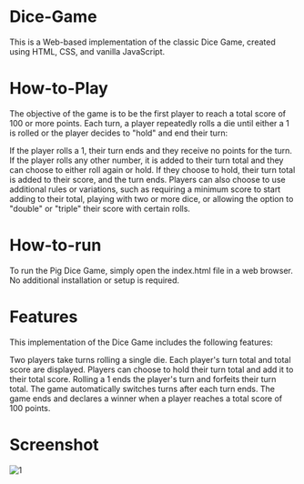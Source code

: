 # Dice-Game
This is a Web-based implementation of the classic Dice Game, created using HTML, CSS, and vanilla JavaScript.

# How-to-Play
The objective of the game is to be the first player to reach a total score of 100 or more points. Each turn, a player repeatedly rolls a die until either a 1 is rolled or the player decides to "hold" and end their turn:

If the player rolls a 1, their turn ends and they receive no points for the turn. If the player rolls any other number, it is added to their turn total and they can choose to either roll again or hold. If they choose to hold, their turn total is added to their score, and the turn ends. Players can also choose to use additional rules or variations, such as requiring a minimum score to start adding to their total, playing with two or more dice, or allowing the option to "double" or "triple" their score with certain rolls.

# How-to-run
To run the Pig Dice Game, simply open the index.html file in a web browser. No additional installation or setup is required.

# Features
This implementation of the Dice Game includes the following features:

Two players take turns rolling a single die. Each player's turn total and total score are displayed. Players can choose to hold their turn total and add it to their total score. Rolling a 1 ends the player's turn and forfeits their turn total. The game automatically switches turns after each turn ends. The game ends and declares a winner when a player reaches a total score of 100 points.

# Screenshot

![1](https://github.com/Hashuudev/Dice-Game/assets/94761963/65f06a0e-ab78-4fdd-970d-d56e3a21cdda)
